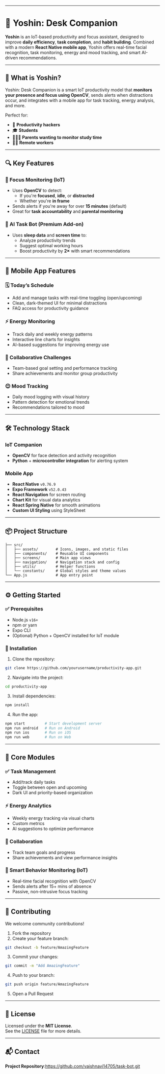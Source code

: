
---


# 🧠 Yoshin: Desk Companion

**Yoshin** is an IoT-based productivity and focus assistant, designed to improve **daily efficiency**, **task completion**, and **habit building**. Combined with a modern **React Native mobile app**, Yoshin offers real-time facial recognition, task monitoring, energy and mood tracking, and smart AI-driven recommendations.

---

## 🚀 What is Yoshin?

Yoshin: Desk Companion is a smart IoT productivity model that **monitors your presence and focus using OpenCV**, sends alerts when distractions occur, and integrates with a mobile app for task tracking, energy analysis, and more.

Perfect for:
- 🚀 **Productivity hackers**
- 🎓 **Students**
- 👨‍👩‍👧 **Parents wanting to monitor study time**
- 🧑‍💼 **Remote workers**

---

## 🔍 Key Features

### 📸 Focus Monitoring (IoT)
- Uses **OpenCV** to detect:
  - If you're **focused**, **idle**, or **distracted**
  - Whether you're **in frame**
- Sends alerts if you're away for over **15 minutes** (default)
- Great for **task accountability** and **parental monitoring**

### 🤖 AI Task Bot (Premium Add-on)
- Uses **sleep data** and **screen time** to:
  - Analyze productivity trends
  - Suggest optimal working hours
  - Boost productivity by **2×** with smart recommendations

---

## 📱 Mobile App Features

### 🗓️ Today’s Schedule
- Add and manage tasks with real-time toggling (open/upcoming)
- Clean, dark-themed UI for minimal distractions
- FAQ access for productivity guidance

### ⚡ Energy Monitoring
- Track daily and weekly energy patterns
- Interactive line charts for insights
- AI-based suggestions for improving energy use

### 🤝 Collaborative Challenges
- Team-based goal setting and performance tracking
- Share achievements and monitor group productivity

### 😊 Mood Tracking
- Daily mood logging with visual history
- Pattern detection for emotional trends
- Recommendations tailored to mood

---

## 🛠️ Technology Stack

### IoT Companion
- **OpenCV** for face detection and activity recognition
- **Python** + **microcontroller integration** for alerting system

### Mobile App
- **React Native** `v0.76.9`
- **Expo Framework** `v52.0.43`
- **React Navigation** for screen routing
- **Chart Kit** for visual data analytics
- **React Spring Native** for smooth animations
- **Custom UI Styling** using StyleSheet

---

## 📦 Project Structure

```plaintext
├── src/
│   ├── assets/        # Icons, images, and static files
│   ├── components/    # Reusable UI components
│   ├── screens/       # Main app views
│   ├── navigation/    # Navigation stack and config
│   ├── utils/         # Helper functions
│   └── constants/     # Global styles and theme values
└── App.js             # App entry point
```

---

## ⚙️ Getting Started

### ✅ Prerequisites
- Node.js `v16+`
- npm or yarn
- Expo CLI
- (Optional) Python + OpenCV installed for IoT module

### 📲 Installation

1. Clone the repository:
```bash
git clone https://github.com/yourusername/productivity-app.git
```

2. Navigate into the project:
```bash
cd productivity-app
```

3. Install dependencies:
```bash
npm install
```

4. Run the app:
```bash
npm start         # Start development server
npm run android   # Run on Android
npm run ios       # Run on iOS
npm run web       # Run on Web
```

---

## 🧠 Core Modules

### ✅ Task Management
- Add/track daily tasks
- Toggle between open and upcoming
- Dark UI and priority-based organization

### ⚡ Energy Analytics
- Weekly energy tracking via visual charts
- Custom metrics
- AI suggestions to optimize performance

### 🤝 Collaboration
- Track team goals and progress
- Share achievements and view performance insights

### 🧠 Smart Behavior Monitoring (IoT)
- Real-time facial recognition with OpenCV
- Sends alerts after 15+ mins of absence
- Passive, non-intrusive focus tracking

---

## 🤝 Contributing

We welcome community contributions!

1. Fork the repository  
2. Create your feature branch:  
```bash
git checkout -b feature/AmazingFeature
```
3. Commit your changes:  
```bash
git commit -m "Add AmazingFeature"
```
4. Push to your branch:  
```bash
git push origin feature/AmazingFeature
```
5. Open a Pull Request

---

## 📄 License

Licensed under the **MIT License**.  
See the [LICENSE](LICENSE) file for more details.

---

## 📬 Contact

**Project Repository**:https://github.com/vaishnavi14705/task-bot.git




